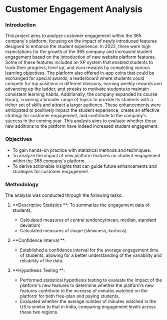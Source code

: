# Customer Engagement Analysis 

### Introduction
This project aims to analyze customer engagement within the 365 company's platform, focusing on the impact of newly introduced features designed to enhance the student experience. In 2022, there were high expectations for the growth of the 365 company and increased student engagement based on the introduction of new website platform features. Some of these features included an XP system that enabled students to track their progress, level up, and earn rewards by completing various learning objectives. The platform also offered in-app coins that could be exchanged for special awards, a leaderboard where students could compete for top positions in different divisions, earning weekly rewards and advancing up the ladder, and streaks to motivate students to maintain consistent learning habits. Additionally, the company expanded its course library, covering a broader range of topics to provide its students with a richer set of skills and attract a larger audience. These enhancements were anticipated to positively impact the student experience, create an effective strategy for customer engagement, and contribute to the company's success in the coming year. This analysis aims to evaluate whether these new additions to the platform have indeed increased student engagement.

### Objectives
- To gain hands-on practice with statistical methods and techniques.
- To analyze the impact of new platform features on student engagement within the 365 company's platform.
- To derive actionable insights that can guide future enhancements and strategies for customer engagement.

### Methodology
The analysis was conducted through the following tasks:

1. **Descriptive Statistics **:
   To summarize the engagement data of students,
   - Calculated measures of central tendency(mean, median, standard deviation) 
   - Calculated measures of shape (skewness, kurtosis).

2. **Confidence Interval **:
   - Established a confidence interval for the average engagement time of students, allowing for a better understanding of the variability and reliability of the data.

3. **Hypothesis Testing **:
   - Performed statistical hypothesis testing to evaluate the impact of the platform's new features to determine whether the platform’s new features contribute to the increase of minutes watched on the platform for both free-plan and paying students,
   - Evaluated whether the average number of minutes watched in the US is similar to that in India, comparing engagement levels across these two regions.

